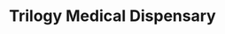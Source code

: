 ---
title: "Trilogy Medical Dispensary"
url: /ellicott-city/trilogy-medical-dispensary/
shop: Hanf
---